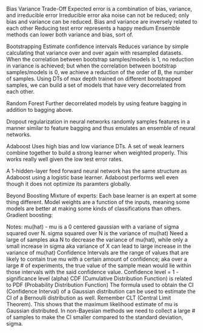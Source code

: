 Bias Variance Trade-Off
Expected error is a combination of bias, variance, and irreducible error
Irreducible error aka noise can not be reduced; only bias and variance can be reduced.
Bias and variance are inversely related to each other
Reducing test error represents a happy medium
Ensemble methods can lower both variance and bias, sort of.

Bootstrapping
Estimate confidence intervals
Reduces variance by simple calculating that variance over and over again with resampled datasets.
When the correlation between bootstrap samples/models is 1, no reduction in variance is achieved; but when the correlation between bootstrap samples/models is 0, we achieve a reduction of the order of B, the number of samples.
Using DTs of max depth trained on different bootstrapped samples, we can build a set of models that have very decorrelated from each other.

Random Forest
Further decorrelated models by using feature bagging in addition to bagging above.

Dropout regularization in neural networks randomly samples features in a manner similar to feature bagging and thus emulates an ensemble of neural networks.

Adaboost
Uses high bias and low viariance DTs. A set of weak learners combine together to build a strong learner when weighted properly. This works really well given the low test error rates.

A 1-hidden-layer feed forward neural network has the same structure as Adaboost using a logistic base learner. Adaboost performs well even though it does not optimize its paramters globally.

Beyond Boosting
Mixture of experts: Each base learner is an expert at some thing different. Model weights are a function of the inputs, meaning some models are better at making some kinds of classifications than others.
Gradient boosting:

Notes:
mu(hat) - mu is a 0 centered gaussian with a variane of sigma squared over N.
sigma squared over N is the variance of mu(hat)
Need a large of samples aka N to decrease the variance of mu(hat), while only a small increase in sigma aka variance of X can lead to large increase in the variance of mu(hat)
Confidence Intervals are the range of values that are likely to contain true mu with a certain amount of confidence; aka over a large # of experiments, the true value of the sample mean would lie within those intervals with the said confidence value.
Confidence level = 1 - significance level (alpha)
CDF (Cumulative Distribution Function) is related to PDF (Probability Distribution Function)
The formula used to obtain the CI (Confidence Interval) of a Gaussian distribution can be used to estimate the CI of a Bernoulli distribution as well.
Remember CLT (Central Limit Theorem). This shows that the maximum likelihood estimate of mu is Gaussian distributed.
In non-Bayesian methods we need to collect a large # of samples to make the CI smaller compared to the standard deviation, sigma.
